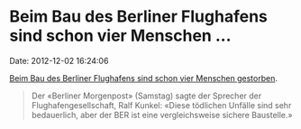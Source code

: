 Beim Bau des Berliner Flughafens sind schon vier Menschen \...
==============================================================

Date: 2012-12-02 16:24:06

[Beim Bau des Berliner Flughafens sind schon vier Menschen
gestorben](http://www.berlin.de/aktuelles/berlin/2838319-958092-vier-tote-auf-berbaustelle-gewerkschaft-.html).

> Der «Berliner Morgenpost» (Samstag) sagte der Sprecher der
> Flughafengesellschaft, Ralf Kunkel: «Diese tödlichen Unfälle sind sehr
> bedauerlich, aber der BER ist eine vergleichsweise sichere Baustelle.»
